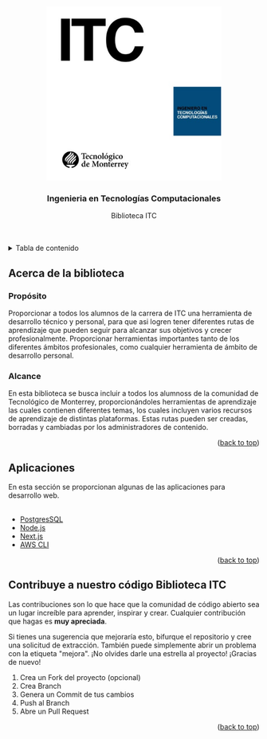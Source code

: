 <div id="top"></div>



<!-- PROJECT LOGO -->
<br />
<div align="center">
  <a href="https://image.isu.pub/170818010004-890bd89904ad3bd71b4e466939f1030f/jpg/page_1_thumb_large.jpg">
    <img src="logo.jpg" alt="Logo" width="350" height="350">
  </a>

  <h3 align="center">Ingenieria en Tecnologías Computacionales</h3>

  <p align="center">
    Biblioteca ITC
    
  </p>
</div>
<br> <br> 

<!-- TABLE OF CONTENTS -->
<details>
  <summary>Tabla de contenido</summary>
  <ol>
    <li>
      <a href="#acerca-del-proyecto">Acerca del proyecto</a>
    <li><a href="#contribuye-a-nuestro-código-de-building-liners">Contribuye</a></li>
  </ol>
</details>



<!-- ABOUT THE PROJECT -->
## Acerca de la biblioteca



### Propósito
Proporcionar a todos los alumnos de la carrera de ITC una herramienta de desarrollo técnico y personal, para que asi logren tener diferentes rutas de aprendizaje que pueden seguir para alcanzar sus objetivos y crecer profesionalmente. Proporcionar herramientas importantes tanto de los diferentes ámbitos profesionales, como cualquier herramienta de ámbito de desarrollo personal.

###  Alcance
En esta biblioteca se busca incluir a todos los alumnoss de la comunidad de Tecnológico de Monterrey, proporcionándoles herramientas de aprendizaje las cuales contienen diferentes temas, los cuales incluyen varios  recursos de aprendizaje de distintas plataformas. Estas rutas pueden ser creadas, borradas y cambiadas por los administradores de contenido.



<p align="right">(<a href="#top">back to top</a>)</p>



## Aplicaciones 

En esta sección se proporcionan algunas de las aplicaciones para desarrollo web. <br> <br>


* [PostgresSQL](https://www.postgresql.org/) 
* [Node.js](https://nodejs.org/es/) 
* [Next.js](https://nextjs.org/) 
* [AWS CLI](https://aws.amazon.com/cli/)

<p align="right">(<a href="#top">back to top</a>)</p>



<!-- CONTRIBUTING -->
## Contribuye a nuestro código Biblioteca ITC


Las contribuciones son lo que hace que la comunidad de código abierto sea un lugar increíble para aprender, inspirar y crear. Cualquier contribución que hagas es **muy apreciada**. 

Si tienes una sugerencia que mejoraría esto, bifurque el repositorio y cree una solicitud de extracción. También puede simplemente abrir un problema con la etiqueta "mejora".
¡No olvides darle una estrella al proyecto! ¡Gracias de nuevo!

1. Crea un Fork del proyecto (opcional)
2. Crea Branch
3. Genera un Commit de tus cambios
4. Push al Branch
5. Abre un Pull Request

<p align="right">(<a href="#top">back to top</a>)</p>









